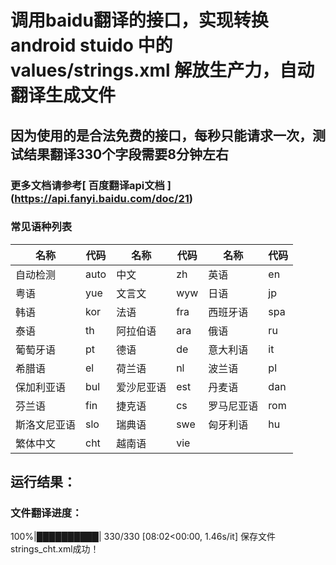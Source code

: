 # 调用baidu翻译的接口，实现转换android stuido 中的values/strings.xml 解放生产力，自动翻译生成文件
## 因为使用的是合法免费的接口，每秒只能请求一次，测试结果翻译330个字段需要8分钟左右
### 更多文档请参考[ 百度翻译api文档 ] (https://api.fanyi.baidu.com/doc/21)
### 常见语种列表

名称      |代码	|名称	|代码	|名称	|代码
------|-------|-------|--------|--------|----
自动检测	|auto	|中文	|zh	    |英语	|en
粤语	    |yue	|文言文  |wyw	|日语|jp
韩语	    |kor	|法语	|fra	|西班牙语	|spa
泰语	    |th	    |阿拉伯语 |ara	|俄语	|ru
葡萄牙语	|pt	    |德语	|de	    |意大利语 |it
希腊语	|el	    |荷兰语	|nl	    |波兰语	|pl
保加利亚语|bul	|爱沙尼亚语|est	|丹麦语	|dan
芬兰语	|fin	|捷克语	|cs	    |罗马尼亚语	|rom
斯洛文尼亚语|slo	|瑞典语	|swe	|匈牙利语	|hu
繁体中文	|cht	|越南语	|vie	 

## 运行结果：
### 文件翻译进度：
100%|██████████| 330/330 [08:02<00:00,  1.46s/it]
保存文件strings_cht.xml成功！

